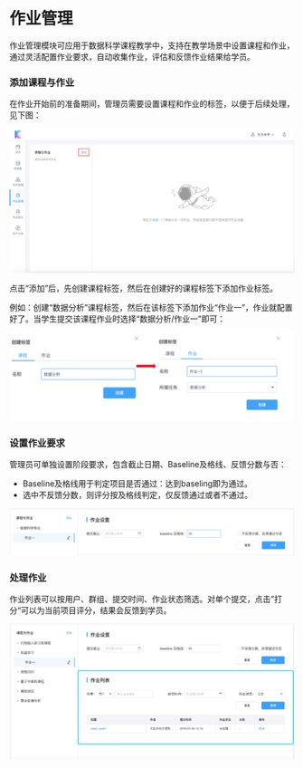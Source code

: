 # 作业管理
作业管理模块可应用于数据科学课程教学中，支持在教学场景中设置课程和作业，通过灵活配置作业要求，自动收集作业，评估和反馈作业结果给学员。

### 添加课程与作业

在作业开始前的准备期间，管理员需要设置课程和作业的标签，以便于后续处理，见下图：

![image description](/image/add_course.png)

点击“添加”后，先创建课程标签，然后在创建好的课程标签下添加作业标签。

例如：创建“数据分析”课程标签，然后在该标签下添加作业“作业一”，作业就配置好了。当学生提交该课程作业时选择“数据分析/作业一”即可：

![image description](/image/add_course_homework.png)


### 设置作业要求
管理员可单独设置阶段要求，包含截止日期、Baseline及格线、反馈分数与否：
* Baseline及格线用于判定项目是否通过：达到baseling即为通过。
* 选中不反馈分数，则评分按及格线判定，仅反馈通过或者不通过。

![image description](/image/setting_homework.png)

### 处理作业
作业列表可以按用户、群组、提交时间、作业状态筛选。对单个提交，点击”打分“可以为当前项目评分，结果会反馈到学员。

![image description](/image/review_homework.png)
